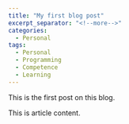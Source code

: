 ```yaml
---
title: "My first blog post"
excerpt_separator: "<!--more-->"
categories:
  - Personal
tags:
  - Personal
  - Programming
  - Competence
  - Learning
---
```


This is the first post on this blog.
<!--more-->

This is article content.
